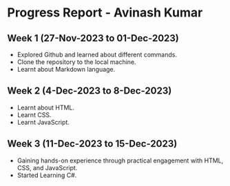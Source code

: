 # Progress Report - Avinash Kumar

## Week 1 (27-Nov-2023 to 01-Dec-2023)

  * Explored Github and learned about different commands.
  * Clone the repository to the local machine.
  * Learnt about Markdown language.

## Week 2 (4-Dec-2023 to 8-Dec-2023)

  * Learnt about HTML.
  * Learnt CSS.
  * Learnt JavaScript.

## Week 3 (11-Dec-2023 to 15-Dec-2023)

  * Gaining hands-on experience through practical engagement with HTML, CSS, and JavaScript.
  * Started Learning C#.
